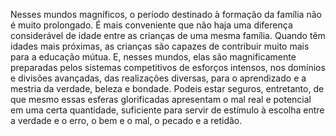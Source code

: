 ﻿Nesses mundos magníficos, o período destinado à formação da família não é muito prolongado. É mais conveniente que não haja uma diferença considerável de idade entre as crianças de uma mesma família. Quando têm idades mais próximas, as crianças são capazes de contribuir muito mais para a educação mútua. E, nesses mundos, elas são magnificamente preparadas pelos sistemas competitivos de esforços intensos, nos domínios e divisões avançadas, das realizações diversas, para o aprendizado e a mestria da verdade, beleza e bondade. Podeis estar seguros, entretanto, de que mesmo essas esferas glorificadas apresentam o mal real e potencial em uma certa quantidade, suficiente para servir de estímulo à escolha entre a verdade e o erro, o bem e o mal, o pecado e a retidão.
